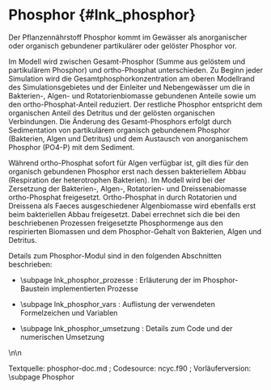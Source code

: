 Phosphor {#lnk_phosphor}
=======================

Der Pflanzennährstoff Phosphor kommt im Gewässer als anorganischer oder 
organisch gebundener partikulärer oder gelöster Phosphor vor. 

Im Modell wird zwischen Gesamt-Phosphor (Summe aus gelöstem und partikulärem 
Phosphor) und ortho-Phosphat unterschieden. Zu Beginn jeder Simulation wird die 
Gesamtphosphorkonzentration am oberen Modellrand des Simulationsgebietes und der 
Einleiter und Nebengewässer um die in Bakterien-, Algen- und Rotatorienbiomasse 
gebundenen Anteile sowie um den ortho-Phosphat-Anteil reduziert. Der restliche 
Phosphor entspricht dem organischen Anteil des Detritus und der gelösten 
organischen Verbindungen. Die Änderung des Gesamt-Phosphors erfolgt durch 
Sedimentation von partikulärem organisch gebundenem Phosphor (Bakterien, Algen 
und Detritus) und dem Austausch von anorganischem Phosphor (PO4-P) mit dem 
Sediment. 

Während ortho-Phosphat sofort für Algen verfügbar ist, gilt dies für den organisch 
gebundenen Phosphor erst nach dessen bakteriellem Abbau (Respiration der 
heterotrophen Bakterien). Im Modell wird bei der Zersetzung der Bakterien-, Algen-, 
Rotatorien- und Dreissenabiomasse ortho-Phosphat freigesetzt. Ortho-Phosphat in 
durch Rotatorien und Dreissena als Faeces ausgeschiedener Algenbiomasse wird 
ebenfalls erst beim bakteriellen Abbau freigesetzt. Dabei errechnet sich die bei 
den beschriebenen Prozessen freigesetzte Phosphormenge aus den respirierten 
Biomassen und dem Phosphor-Gehalt von Bakterien, Algen und Detritus. 

<!-- #mf: 2. Ebene noch aus word doc übernehmen + Kommentare 0. Ebene durchgehen
und einarbeiten -->

Details zum Phosphor-Modul sind in den folgenden Abschnitten beschrieben:

- \subpage lnk_phosphor_prozesse : Erläuterung der im Phosphor-Baustein 
implementierten Prozesse 

- \subpage lnk_phosphor_vars : Auflistung der verwendeten Formelzeichen und Variablen 

- \subpage lnk_phosphor_umsetzung : Details zum Code und der numerischen Umsetzung 

\n\n

Textquelle: phosphor-doc.md ; Codesource: ncyc.f90 ; 
Vorläuferversion: \subpage Phosphor
<!-- #mf: auch hier die Vorläuferversion evtl. löschen, weil Text übernommen 
(und erweitert) wurde, aber nicht wesentlich verändert -->
